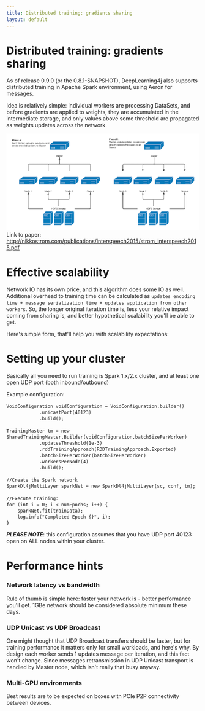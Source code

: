 ```yaml
---
title: Distributed training: gradients sharing
layout: default
---
```


# Distributed training: gradients sharing

As of release 0.9.0 (or the 0.8.1-SNAPSHOT), DeepLearning4j also supports distributed training in Apache Spark environment, using Aeron for messages.

Idea is relatively simple: individual workers are processing DataSets, and before gradients are applied to weights, they are accumulated in the intermediate storage, and only values above some threshold are propagated as weights updates across the network.
 
![Two phases in cluster](./img/distributed.png)
Link to paper: http://nikkostrom.com/publications/interspeech2015/strom_interspeech2015.pdf


# Effective scalability
Network IO has its own price, and this algorithm does some IO as well. Additional overhead to training time can be calculated as `updates encoding time + message serialization time + updates application from other workers`.
So, the longer original iteration time is, less your relative impact coming from sharing is, and better hypothetical scalability you'll be able to get.

Here's simple form, that'll help you with scalability expectations:



# Setting up your cluster
Basically all you need to run training is Spark 1.x/2.x cluster, and at least one open UDP port (both inbound/outbound)

Example configuration:
```
VoidConfiguration voidConfiguration = VoidConfiguration.builder()
            .unicastPort(40123)
            .build();

TrainingMaster tm = new SharedTrainingMaster.Builder(voidConfiguration,batchSizePerWorker)
            .updatesThreshold(1e-3)
            .rddTrainingApproach(RDDTrainingApproach.Exported)
            .batchSizePerWorker(batchSizePerWorker)
            .workersPerNode(4)
            .build();

//Create the Spark network
SparkDl4jMultiLayer sparkNet = new SparkDl4jMultiLayer(sc, conf, tm);

//Execute training:
for (int i = 0; i < numEpochs; i++) {
    sparkNet.fit(trainData);
    log.info("Completed Epoch {}", i);
}
```
**_PLEASE NOTE_**: this configuration assumes that you have UDP port 40123 open on ALL nodes within your cluster.


# Performance hints


### Network latency vs bandwidth
Rule of thumb is simple here: faster your network is - better performance you'll get. 1GBe network should be considered absolute minimum these days.

### UDP Unicast vs UDP Broadcast
One might thought that UDP Broadcast transfers should be faster, but for training performance it matters only for small workloads, and here's why. 
By design each worker sends 1 updates message per iteration, and this fact won't change. Since messages retransmission in UDP Unicast transport is handled by Master node, which isn't really that busy anyway.

### Multi-GPU environments
Best results are to be expected on boxes with PCIe P2P connectivity between devices.